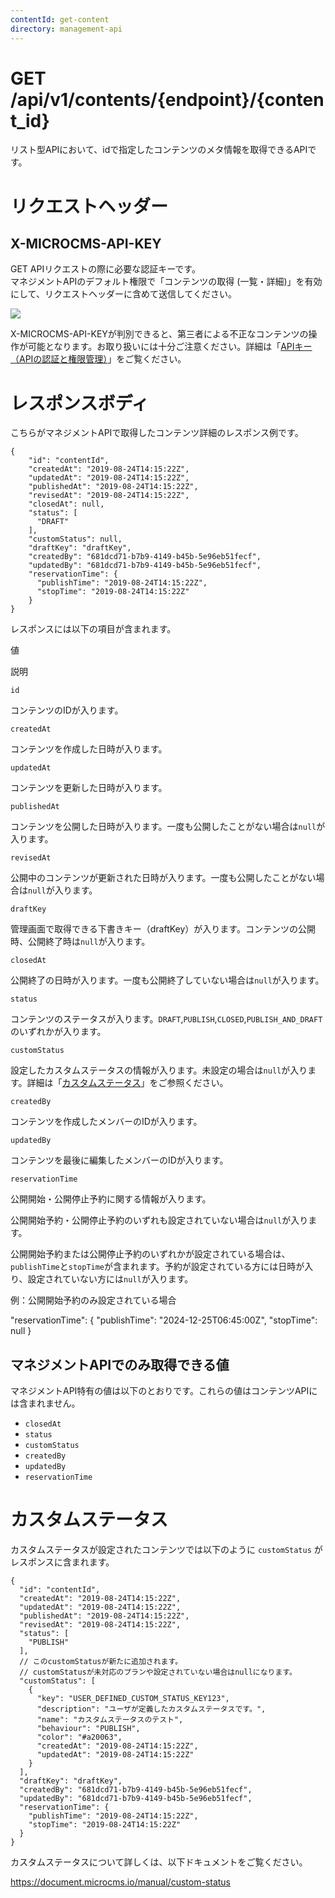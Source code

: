 ```yaml
---
contentId: get-content
directory: management-api
---
```


# GET /api/v1/contents/{endpoint}/{content_id}

リスト型APIにおいて、idで指定したコンテンツのメタ情報を取得できるAPIです。

リクエストヘッダー
=========

X-MICROCMS-API-KEY
------------------

GET APIリクエストの際に必要な認証キーです。  
マネジメントAPIのデフォルト権限で「コンテンツの取得 (一覧・詳細)」を有効にして、リクエストヘッダーに含めて送信してください。  
  
![](https://images.microcms-assets.io/assets/d6af1616730544a596d299c20834f460/2013aca03b0a4467a4c55ed4706a3442/CleanShot%202024-03-22%20at%2014.42.45%402x.png)

X-MICROCMS-API-KEYが判別できると、第三者による不正なコンテンツの操作が可能となります。お取り扱いには十分ご注意ください。詳細は「[APIキー（APIの認証と権限管理）](https://document.microcms.io/content-api/x-microcms-api-key)」をご覧ください。

レスポンスボディ
========

こちらがマネジメントAPIで取得したコンテンツ詳細のレスポンス例です。

    {
        "id": "contentId",
        "createdAt": "2019-08-24T14:15:22Z",
        "updatedAt": "2019-08-24T14:15:22Z",
        "publishedAt": "2019-08-24T14:15:22Z",
        "revisedAt": "2019-08-24T14:15:22Z",
        "closedAt": null,
        "status": [
          "DRAFT"
        ],
        "customStatus": null,
        "draftKey": "draftKey",
        "createdBy": "681dcd71-b7b9-4149-b45b-5e96eb51fecf",
        "updatedBy": "681dcd71-b7b9-4149-b45b-5e96eb51fecf",
        "reservationTime": {
          "publishTime": "2019-08-24T14:15:22Z",
          "stopTime": "2019-08-24T14:15:22Z" 
        }
    }

レスポンスには以下の項目が含まれます。

値

説明

`id`

コンテンツのIDが入ります。

`createdAt`

コンテンツを作成した日時が入ります。

`updatedAt`

コンテンツを更新した日時が入ります。

`publishedAt`

コンテンツを公開した日時が入ります。一度も公開したことがない場合は`null`が入ります。

`revisedAt`

公開中のコンテンツが更新された日時が入ります。一度も公開したことがない場合は`null`が入ります。

`draftKey`

管理画面で取得できる下書きキー（draftKey）が入ります。コンテンツの公開時、公開終了時は`null`が入ります。

`closedAt`

公開終了の日時が入ります。一度も公開終了していない場合は`null`が入ります。

`status`

コンテンツのステータスが入ります。`DRAFT`,`PUBLISH`,`CLOSED`,`PUBLISH_AND_DRAFT`のいずれかが入ります。

`customStatus`

設定したカスタムステータスの情報が入ります。未設定の場合は`null`が入ります。詳細は「[カスタムステータス](https://document.microcms.io/management-api/get-content#hb59515d0f5)」をご参照ください。

`createdBy`

コンテンツを作成したメンバーのIDが入ります。

`updatedBy`

コンテンツを最後に編集したメンバーのIDが入ります。

`reservationTime`

公開開始・公開停止予約に関する情報が入ります。

公開開始予約・公開停止予約のいずれも設定されていない場合は`null`が入ります。

公開開始予約または公開停止予約のいずれかが設定されている場合は、`publishTime`と`stopTime`が含まれます。予約が設定されている方には日時が入り、設定されていない方には`null`が入ります。

例：公開開始予約のみ設定されている場合

"reservationTime": { "publishTime": "2024-12-25T06:45:00Z", "stopTime": null }

マネジメントAPIでのみ取得できる値
------------------

マネジメントAPI特有の値は以下のとおりです。これらの値はコンテンツAPIには含まれません。

*   `closedAt`
*   `status`
*   `customStatus`
*   `createdBy`
*   `updatedBy`
*   `reservationTime`

カスタムステータス
=========

カスタムステータスが設定されたコンテンツでは以下のように `customStatus` がレスポンスに含まれます。

    {
      "id": "contentId",
      "createdAt": "2019-08-24T14:15:22Z",
      "updatedAt": "2019-08-24T14:15:22Z",
      "publishedAt": "2019-08-24T14:15:22Z",
      "revisedAt": "2019-08-24T14:15:22Z",
      "status": [
        "PUBLISH"
      ],
      // このcustomStatusが新たに追加されます。
      // customStatusが未対応のプランや設定されていない場合はnullになります。
      "customStatus": [
        {
          "key": "USER_DEFINED_CUSTOM_STATUS_KEY123",
          "description": "ユーザが定義したカスタムステータスです。",
          "name": "カスタムステータスのテスト",
          "behaviour": "PUBLISH",
          "color": "#a20063",
          "createdAt": "2019-08-24T14:15:22Z",
          "updatedAt": "2019-08-24T14:15:22Z"
        }
      ],
      "draftKey": "draftKey",
      "createdBy": "681dcd71-b7b9-4149-b45b-5e96eb51fecf",
      "updatedBy": "681dcd71-b7b9-4149-b45b-5e96eb51fecf",
      "reservationTime": {
        "publishTime": "2019-08-24T14:15:22Z",
        "stopTime": "2019-08-24T14:15:22Z"
      }
    }

  
カスタムステータスについて詳しくは、以下ドキュメントをご覧ください。

https://document.microcms.io/manual/custom-status